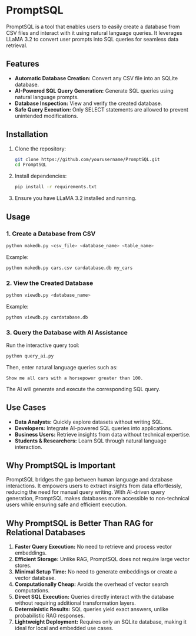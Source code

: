 # PromptSQL

PromptSQL is a tool that enables users to easily create a database from CSV files and interact with it using natural language queries. It leverages LLaMA 3.2 to convert user prompts into SQL queries for seamless data retrieval.

## Features

- **Automatic Database Creation:** Convert any CSV file into an SQLite database.
- **AI-Powered SQL Query Generation:** Generate SQL queries using natural language prompts.
- **Database Inspection:** View and verify the created database.
- **Safe Query Execution:** Only SELECT statements are allowed to prevent unintended modifications.

## Installation

1. Clone the repository:
   ```sh
   git clone https://github.com/yourusername/PromptSQL.git
   cd PromptSQL
   ```
2. Install dependencies:
   ```sh
   pip install -r requirements.txt
   ```
3. Ensure you have LLaMA 3.2 installed and running.

## Usage

### 1. Create a Database from CSV

```sh
python makedb.py <csv_file> <database_name> <table_name>
```

Example:

```sh
python makedb.py cars.csv cardatabase.db my_cars
```

### 2. View the Created Database

```sh
python viewdb.py <database_name>
```

Example:

```sh
python viewdb.py cardatabase.db
```

### 3. Query the Database with AI Assistance

Run the interactive query tool:

```sh
python query_ai.py
```

Then, enter natural language queries such as:

```
Show me all cars with a horsepower greater than 100.
```

The AI will generate and execute the corresponding SQL query.

## Use Cases

- **Data Analysts:** Quickly explore datasets without writing SQL.
- **Developers:** Integrate AI-powered SQL queries into applications.
- **Business Users:** Retrieve insights from data without technical expertise.
- **Students & Researchers:** Learn SQL through natural language interaction.

## Why PromptSQL is Important

PromptSQL bridges the gap between human language and database interactions. It empowers users to extract insights from data effortlessly, reducing the need for manual query writing. With AI-driven query generation, PromptSQL makes databases more accessible to non-technical users while ensuring safe and efficient execution.

## Why PromptSQL is Better Than RAG for Relational Databases

1. **Faster Query Execution:** No need to retrieve and process vector embeddings.
2. **Efficient Storage:** Unlike RAG, PromptSQL does not require large vector stores.
3. **Minimal Setup Time:** No need to generate embeddings or create a vector database.
4. **Computationally Cheap:** Avoids the overhead of vector search computations.
5. **Direct SQL Execution:** Queries directly interact with the database without requiring additional transformation layers.
6. **Deterministic Results:** SQL queries yield exact answers, unlike probabilistic RAG responses.
7. **Lightweight Deployment:** Requires only an SQLite database, making it ideal for local and embedded use cases.

